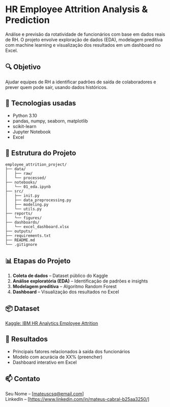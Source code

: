 # HR Employee Attrition Analysis & Prediction

Análise e previsão da rotatividade de funcionários com base em dados reais de RH. O projeto envolve exploração de dados (EDA), modelagem preditiva com machine learning e visualização dos resultados em um dashboard no Excel.

## 🔍 Objetivo
Ajudar equipes de RH a identificar padrões de saída de colaboradores e prever quem pode sair, usando dados históricos.

## 🧰 Tecnologias usadas
- Python 3.10
- pandas, numpy, seaborn, matplotlib
- scikit-learn
- Jupyter Notebook
- Excel

## 📁 Estrutura do Projeto
````
employee_attrition_project/
├── data/
│   ├── raw/              
│   └── processed/         
├── notebooks/
│   └── 01_eda.ipynb      
├── src/                   
│   ├── init.py
│   ├── data_preprocessing.py
│   ├── modeling.py
│   └── utils.py
├── reports/
│   └── figures/          
├── dashboards/
│   └── excel_dashboard.xlsx
├── outputs/               
├── requirements.txt      
├── README.md              
└── .gitignore
````

## 📊 Etapas do Projeto
1. **Coleta de dados** – Dataset público do Kaggle  
2. **Análise exploratória (EDA)** – Identificação de padrões e insights  
3. **Modelagem preditiva** – Algoritmo Random Forest  
4. **Dashboard** – Visualização dos resultados no Excel

## 📦 Dataset
[Kaggle: IBM HR Analytics Employee Attrition](https://www.kaggle.com/datasets/pavansubhasht/ibm-hr-analytics-attrition-dataset)

## 📌 Resultados
- Principais fatores relacionados à saída dos funcionários
- Modelo com acurácia de XX% (preencher)
- Dashboard interativo em Excel

## 📫 Contato
Seu Nome – [mateuscsq@email.com]  
LinkedIn – [https://www.linkedin.com/in/mateus-cabral-b25aa3250/]